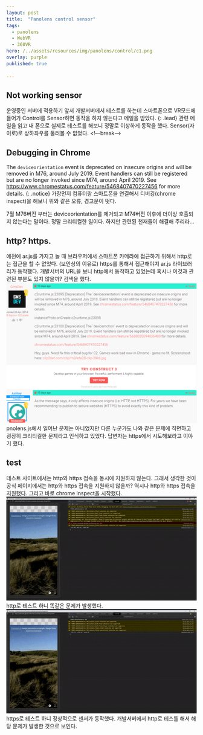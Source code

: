 ```yaml
---
layout: post
title:  "Panolens control sensor"
tags:
  - panolens
  - WebVR
  - 360VR
hero: /../assets/resources/img/panolens/control/c1.png
overlay: purple
published: true

---
```

## Not working sensor
운영중인 서버에 적용하기 앞서 개발서버에서 테스트를 하는데  스마트폰으로 VR모드에 들어가 Control를 Sensor하면 동작을 하지 않는다고 메일을 받았다.
{: .lead}
관련 메일을 읽고 내 폰으로 실제로 테스트를 해보니 정말로 이상하게 동작을 했다. Sensor(자이로)로 상하좌우를 둘러볼 수 없었다. 
<!–-break-–>

## Debugging in Chrome
The `deviceorientation` event is deprecated on insecure origins and will be removed in M76, around July 2019. Event handlers can still be registered but are no longer invoked since M74, around April 2019. See https://www.chromestatus.com/feature/5468407470227456 for more details.
{: .notice}
가장먼저 컴퓨터랑 스마트폰을 연결해서 디버깅(chrome inspect)을 해보니 위와 같은 오류, 경고문이 떳다. 

7월 M76버전 부터는 deviceorientation를 제거되고 M74버전 이후에 더이상 호출되지 않는다는 말이다. 정말 크리티컬한 일이다. 하지만 관련된 천재들이 해결해 주리라...

## http? https.
예전에 ar.js를 가지고 놀 때 브라우저에서 스마트폰 카메라에 접근하기 위해서 http로는 접근을 할 수 없었다. (보안상의 이유로) https를 통해서 접근해야지 ar.js 라이브러리가 동작했다. 개발서버의 URL을 보니 http에서 동작하고 있었는데 혹시나 이것과 관련된 부분도 있지 않을까? 검색을 했다.
<img src='/../assets/resources/img/panolens/control/c1.png' alt='p2'>pnolens.js에서 일어난 문제는 아니었지만 다른 누군가도 나와 같은 문제에 직면하고 굉장히 크리티컬한 문제라고 인식하고 있었다. 답변자는 https에서 시도해보라고 이야기 했다.

## test
테스트 사이트에서는 http와 https 접속을 동시에 지원하지 않는다. 그래서 생각한 것이 공식 페이지에서는 http와 https 접속을 지원하지 않을까? 역시나 http와 https 접속을 지원했다. 그리고 바로 chrome inspect을 시작했다.
<img src='/../assets/resources/img/panolens/control/http-min.gif' alt='c3'>
http로 테스트 하니 똑같은 문제가 발생했다.
<img src='/../assets/resources/img/panolens/control/https-min.gif' alt='c4'>
https로 테스트 하니 정상적으로 센서가 동작했다. 개발서버에서 http로 테스틀 해서 해당 문제가 발생한 것으로 보인다. 


